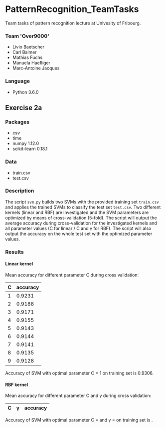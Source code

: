 # PatternRecognition_TeamTasks

Team tasks of pattern recognition lecture at Univesity of Fribourg.

### Team 'Over9000'
- Livio Baetscher
- Carl Balmer
- Mathias Fuchs
- Manuela Haefliger
- Marc-Antoine Jacques

### Language
- Python 3.6.0

## Exercise 2a

### Packages
- csv
- time
- numpy 1.12.0
- scikit-learn 0.18.1

### Data
- train.csv
- test.csv

### Description
The script `svm.py` builds two SVMs with the provided training set `train.csv` and applies the trained SVMs to classify
the test set `test.csv`. Two different kernels (linear and RBF) are investigated and the SVM parameters are optimized
by means of cross-validation (5-fold). The script will output the average accuracy during cross-validation for the
investigated kernels and all parameter values (C for linear / C and  &gamma; for RBF). The script will also output
the accuracy on the whole test set with the optimized parameter values.

### Results

#### Linear kernel

Mean accuracy for different parameter C during cross validation:

C | accuracy
--- | ---
1 | 0.9231
2 | 0.9188
3 | 0.9171
4 | 0.9155
5 | 0.9143
6 | 0.9144
7 | 0.9141
8 | 0.9135
9 | 0.9128

Accuracy of SVM with optimal parameter C = 1 on training set is 0.9306.

#### RBF kernel

Mean accuracy for different parameter C and &gamma; during cross validation:

C | &gamma; | accuracy
--- | --- | ---

Accuracy of SVM with optimal parameter C = and &gamma; = on training set is .
